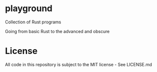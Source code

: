 # playground
Collection of Rust programs

Going from basic Rust to the advanced and obscure

# License
All code in this repository is subject to the MIT license - See LICENSE.md
